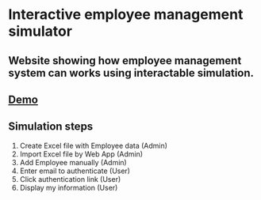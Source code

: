 # Interactive employee management simulator

## Website showing how employee management system can works using interactable simulation.

## [Demo](https://pawelgargula.github.io/employee-management-simulator/)

## Simulation steps

1. Create Excel file with Employee data (Admin)
2. Import Excel file by Web App (Admin)
3. Add Employee manually (Admin)
4. Enter email to authenticate (User)
5. Click authentication link (User)
6. Display my information (User)
